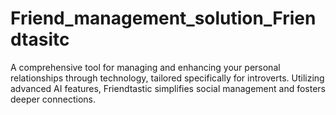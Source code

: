 # Friend_management_solution_Friendtasitc
A comprehensive tool for managing and enhancing your personal relationships through technology, tailored specifically for introverts. Utilizing advanced AI features, Friendtastic simplifies social management and fosters deeper connections.
